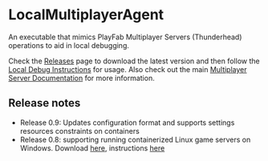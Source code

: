 # LocalMultiplayerAgent
An executable that mimics PlayFab Multiplayer Servers (Thunderhead) operations to aid in local debugging.

Check the [Releases](https://github.com/PlayFab/LocalMultiplayerAgent/releases) page to download the latest version and then follow the [Local Debug Instructions](https://docs.microsoft.com/en-us/gaming/playfab/features/multiplayer/servers/locally-debugging-game-servers-and-integration-with-playfab) for usage. Also check out the main [Multiplayer Server Documentation](https://docs.microsoft.com/en-us/gaming/playfab/features/multiplayer/servers/) for more information.

## Release notes

- Release 0.9: Updates configuration format and supports settings resources constraints on containers
- Release 0.8: supporting running containerized Linux game servers on Windows. Download [here](https://github.com/PlayFab/LocalMultiplayerAgent/releases/tag/v0.8), instructions [here](linuxContainersOnWindows.md)
